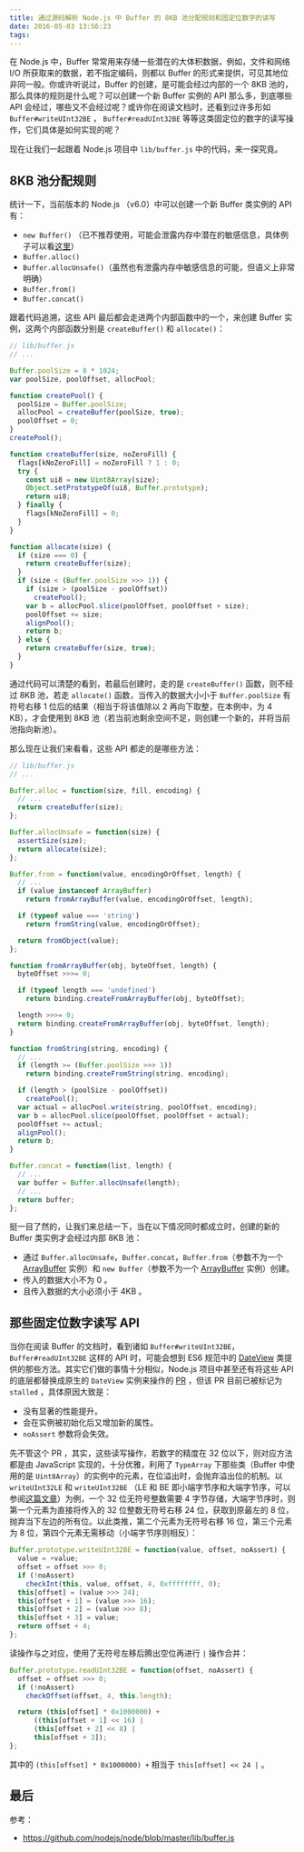 ```yaml
---
title: 通过源码解析 Node.js 中 Buffer 的 8KB 池分配规则和固定位数字的读写
date: 2016-05-03 13:56:23
tags:
---
```


在 Node.js 中，Buffer 常常用来存储一些潜在的大体积数据，例如，文件和网络 I/O 所获取来的数据，若不指定编码，则都以 Buffer 的形式来提供，可见其地位非同一般。你或许听说过，Buffer 的创建，是可能会经过内部的一个 8KB 池的，那么具体的规则是什么呢？可以创建一个新 Buffer 实例的 API 那么多，到底哪些 API 会经过，哪些又不会经过呢？或许你在阅读文档时，还看到过许多形如 `Buffer#writeUInt32BE` ， `Buffer#readUInt32BE` 等等这类固定位的数字的读写操作，它们具体是如何实现的呢？

现在让我们一起跟着 Node.js 项目中 `lib/buffer.js` 中的代码，来一探究竟。

## 8KB 池分配规则

统计一下，当前版本的 Node.js （v6.0）中可以创建一个新 Buffer 类实例的 API 有：

  - `new Buffer()` （已不推荐使用，可能会泄露内存中潜在的敏感信息，具体例子可以看[这里][1]）
  - `Buffer.alloc()`
  - `Buffer.allocUnsafe()`（虽然也有泄露内存中敏感信息的可能，但语义上非常明确）
  - `Buffer.from()`
  - `Buffer.concat()`

跟着代码追溯，这些 API 最后都会走进两个内部函数中的一个，来创建 Buffer 实例，这两个内部函数分别是 `createBuffer()` 和 `allocate()`：
<!-- more -->
```js
// lib/buffer.js
// ...

Buffer.poolSize = 8 * 1024;
var poolSize, poolOffset, allocPool;

function createPool() {
  poolSize = Buffer.poolSize;
  allocPool = createBuffer(poolSize, true);
  poolOffset = 0;
}
createPool();

function createBuffer(size, noZeroFill) {
  flags[kNoZeroFill] = noZeroFill ? 1 : 0;
  try {
    const ui8 = new Uint8Array(size);
    Object.setPrototypeOf(ui8, Buffer.prototype);
    return ui8;
  } finally {
    flags[kNoZeroFill] = 0;
  }
}

function allocate(size) {
  if (size === 0) {
    return createBuffer(size);
  }
  if (size < (Buffer.poolSize >>> 1)) {
    if (size > (poolSize - poolOffset))
      createPool();
    var b = allocPool.slice(poolOffset, poolOffset + size);
    poolOffset += size;
    alignPool();
    return b;
  } else {
    return createBuffer(size, true);
  }
}
```

通过代码可以清楚的看到，若最后创建时，走的是 `createBuffer()` 函数，则不经过 8KB 池，若走 `allocate()` 函数，当传入的数据大小小于 `Buffer.poolSize` 有符号右移 1 位后的结果（相当于将该值除以 2 再向下取整，在本例中，为 4 KB），才会使用到 8KB 池（若当前池剩余空间不足，则创建一个新的，并将当前池指向新池）。

那么现在让我们来看看，这些 API 都走的是哪些方法：

```js
// lib/buffer.js
// ...

Buffer.alloc = function(size, fill, encoding) {
  // ...
  return createBuffer(size);
};

Buffer.allocUnsafe = function(size) {
  assertSize(size);
  return allocate(size);
};

Buffer.from = function(value, encodingOrOffset, length) {
  // ...
  if (value instanceof ArrayBuffer)
    return fromArrayBuffer(value, encodingOrOffset, length);

  if (typeof value === 'string')
    return fromString(value, encodingOrOffset);

  return fromObject(value);
};

function fromArrayBuffer(obj, byteOffset, length) {
  byteOffset >>>= 0;

  if (typeof length === 'undefined')
    return binding.createFromArrayBuffer(obj, byteOffset);

  length >>>= 0;
  return binding.createFromArrayBuffer(obj, byteOffset, length);
}

function fromString(string, encoding) {
  // ...
  if (length >= (Buffer.poolSize >>> 1))
    return binding.createFromString(string, encoding);

  if (length > (poolSize - poolOffset))
    createPool();
  var actual = allocPool.write(string, poolOffset, encoding);
  var b = allocPool.slice(poolOffset, poolOffset + actual);
  poolOffset += actual;
  alignPool();
  return b;
}

Buffer.concat = function(list, length) {
  // ...
  var buffer = Buffer.allocUnsafe(length);
  // ...
  return buffer;
};
```

挺一目了然的，让我们来总结一下，当在以下情况同时都成立时，创建的新的 Buffer 类实例才会经过内部 8KB 池：

  - 通过 `Buffer.allocUnsafe`，`Buffer.concat`，`Buffer.from`（参数不为一个 [ArrayBuffer][2] 实例）和 `new Buffer`（参数不为一个 [ArrayBuffer][3] 实例）创建。
  - 传入的数据大小不为 0 。
  - 且传入数据的大小必须小于 4KB 。

## 那些固定位数字读写 API

当你在阅读 Buffer 的文档时，看到诸如 `Buffer#writeUInt32BE`，`Buffer#readUInt32BE` 这样的 API 时，可能会想到 ES6 规范中的 [DateView][4] 类提供的那些方法。其实它们做的事情十分相似，Node.js 项目中甚至还有将这些 API 的底层都替换成原生的 `DateView` 实例来操作的 [PR][5] ，但该 PR 目前已被标记为 `stalled` ，具体原因大致是：

  - 没有显著的性能提升。
  - 会在实例被初始化后又增加新的属性。
  - `noAssert` 参数将会失效。

先不管这个 PR ，其实，这些读写操作，若数字的精度在 32 位以下，则对应方法都是由 JavaScript 实现的，十分优雅，利用了 `TypeArray` 下那些类（Buffer 中使用的是 `Uint8Array`）的实例中的元素，在位溢出时，会抛弃溢出位的机制。以 `writeUInt32LE` 和 `writeUInt32BE` （LE 和 BE 即小端字节序和大端字节序，可以参阅[这篇文章][6]）为例，一个 32 位无符号整数需要 4 字节存储，大端字节序时，则第一个元素为直接将传入的 32 位整数无符号右移 24 位，获取到原最左的 8 位，抛弃当下左边的所有位。以此类推，第二个元素为无符号右移 16 位，第三个元素为 8 位，第四个元素无需移动（小端字节序则相反）：

```js
Buffer.prototype.writeUInt32BE = function(value, offset, noAssert) {
  value = +value;
  offset = offset >>> 0;
  if (!noAssert)
    checkInt(this, value, offset, 4, 0xffffffff, 0);
  this[offset] = (value >>> 24);
  this[offset + 1] = (value >>> 16);
  this[offset + 2] = (value >>> 8);
  this[offset + 3] = value;
  return offset + 4;
};
```

读操作与之对应，使用了无符号左移后腾出空位再进行 `|` 操作合并：

```js
Buffer.prototype.readUInt32BE = function(offset, noAssert) {
  offset = offset >>> 0;
  if (!noAssert)
    checkOffset(offset, 4, this.length);

  return (this[offset] * 0x1000000) +
      ((this[offset + 1] << 16) |
      (this[offset + 2] << 8) |
      this[offset + 3]);
};
```

其中的 `(this[offset] * 0x1000000) +` 相当于 `this[offset] << 24 |` 。

## 最后

参考：
  - https://github.com/nodejs/node/blob/master/lib/buffer.js


  [1]: https://github.com/ChALkeR/notes/blob/master/Buffer-knows-everything.md
  [2]: https://developer.mozilla.org/en-US/docs/Web/JavaScript/Reference/Global_Objects/ArrayBuffer
  [3]: https://developer.mozilla.org/en-US/docs/Web/JavaScript/Reference/Global_Objects/ArrayBuffer
  [4]: https://developer.mozilla.org/en-US/docs/Web/JavaScript/Reference/Global_Objects/DataView
  [5]: https://github.com/nodejs/node/pull/2897
  [6]: https://www.cs.umd.edu/class/sum2003/cmsc311/Notes/Data/endian.html
